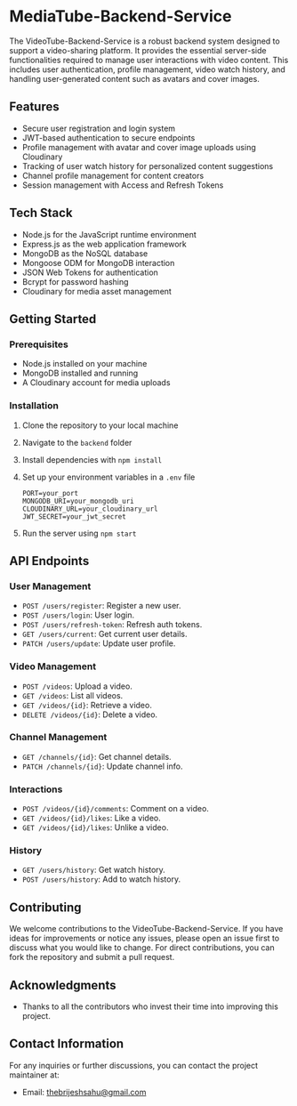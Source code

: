 # MediaTube-Backend-Service

The VideoTube-Backend-Service is a robust backend system designed to support a video-sharing platform. It provides the essential server-side functionalities required to manage user interactions with video content. This includes user authentication, profile management, video watch history, and handling user-generated content such as avatars and cover images.

## Features

- Secure user registration and login system
- JWT-based authentication to secure endpoints
- Profile management with avatar and cover image uploads using Cloudinary
- Tracking of user watch history for personalized content suggestions
- Channel profile management for content creators
- Session management with Access and Refresh Tokens

## Tech Stack

- Node.js for the JavaScript runtime environment
- Express.js as the web application framework
- MongoDB as the NoSQL database
- Mongoose ODM for MongoDB interaction
- JSON Web Tokens for authentication
- Bcrypt for password hashing
- Cloudinary for media asset management

## Getting Started

### Prerequisites

- Node.js installed on your machine
- MongoDB installed and running
- A Cloudinary account for media uploads

### Installation

1. Clone the repository to your local machine
2. Navigate to the `backend` folder
3. Install dependencies with `npm install`
4. Set up your environment variables in a `.env` file

    ```env
    PORT=your_port
    MONGODB_URI=your_mongodb_uri
    CLOUDINARY_URL=your_cloudinary_url
    JWT_SECRET=your_jwt_secret
    ```

5. Run the server using `npm start`

## API Endpoints

### User Management
- `POST /users/register`: Register a new user.
- `POST /users/login`: User login.
- `POST /users/refresh-token`: Refresh auth tokens.
- `GET /users/current`: Get current user details.
- `PATCH /users/update`: Update user profile.

### Video Management
- `POST /videos`: Upload a video.
- `GET /videos`: List all videos.
- `GET /videos/{id}`: Retrieve a video.
- `DELETE /videos/{id}`: Delete a video.

### Channel Management
- `GET /channels/{id}`: Get channel details.
- `PATCH /channels/{id}`: Update channel info.

### Interactions
- `POST /videos/{id}/comments`: Comment on a video.
- `GET /videos/{id}/likes`: Like a video.
- `GET /videos/{id}/likes`: Unlike a video.

### History
- `GET /users/history`: Get watch history.
- `POST /users/history`: Add to watch history.

## Contributing

We welcome contributions to the VideoTube-Backend-Service. If you have ideas for improvements or notice any issues, please open an issue first to discuss what you would like to change. For direct contributions, you can fork the repository and submit a pull request.

## Acknowledgments

- Thanks to all the contributors who invest their time into improving this project.

## Contact Information

For any inquiries or further discussions, you can contact the project maintainer at:

- Email: thebrijeshsahu@gmail.com